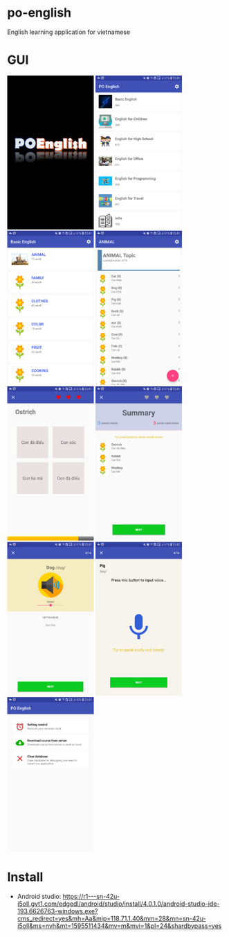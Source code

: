 # po-english
English learning application for vietnamese

# GUI

<img src="images/1.welcome.png" alt="drawing" width="200"/> <img src="images/2.main-gui.png" alt="drawing" width="200"/> <img src="images/3.topics.png" alt="drawing" width="200"/>
<img src="images/4.words.png" alt="drawing" width="200"/> <img src="images/5.fast learning.png" alt="drawing" width="200"/> <img src="images/6.reporting.png" alt="drawing" width="200"/>
<img src="images/7.Text2Speach.png" alt="drawing" width="200"/> <img src="images/8.Speech2Text.png" alt="drawing" width="200"/> <img src="images/9.settings.png" alt="drawing" width="200"/>

# Install
* Android studio: https://r1---sn-42u-i5oll.gvt1.com/edgedl/android/studio/install/4.0.1.0/android-studio-ide-193.6626763-windows.exe?cms_redirect=yes&mh=Aa&mip=118.71.1.40&mm=28&mn=sn-42u-i5oll&ms=nvh&mt=1595511434&mv=m&mvi=1&pl=24&shardbypass=yes


